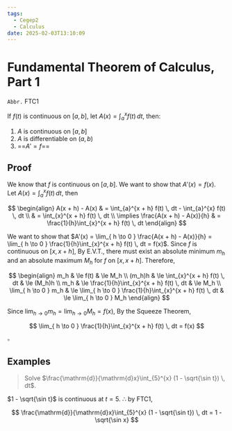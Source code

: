 ```yaml
---
tags:
  - Cegep2
  - Calculus
date: 2025-02-03T13:10:09
---
```


# Fundamental Theorem of Calculus, Part 1

`Abbr.` FTC1

If $f(t)$ is continuous on $[a, b]$, let $A(x) = \int_{a}^{x} f(t) \, dt$, then:

1. $A$ is continuous on $[a, b]$
2. $A$ is differentiable on $(a, b)$
3. ==$A' = f$==

## Proof

We know that $f$ is continuous on $[a, b]$.
We want to show that $A'(x) = f(x)$.
Let $A(x) = \int_{a}^{x} f(t) \, dt$, then

$$
\begin{align}
A(x + h) - A(x) & = \int_{a}^{x + h} f(t) \, dt - \int_{a}^{x} f(t) \, dt \\
 & = \int_{x}^{x + h} f(t) \, dt \\
\implies \frac{A(x + h) - A(x)}{h} & = \frac{1}{h}\int_{x}^{x + h} f(t) \, dt
\end{align}
$$

We want to show that $A'(x) = \lim_{ h \to 0 } \frac{A(x + h) - A(x)}{h} = \lim_{ h \to 0 } \frac{1}{h}\int_{x}^{x + h} f(t) \, dt = f(x)$.
Since $f$ is continuous on $[x, x + h]$,
By E.V.T., there must exist an absolute minimum $m_h$ and an absolute maximum $M_h$ for $f$ on $[x, x + h]$.
Therefore,

$$
\begin{align}
m_h & \le f(t) & \le M_h \\
(m_h)h & \le \int_{x}^{x + h} f(t) \, dt & \le (M_h)h \\
m_h & \le \frac{1}{h}\int_{x}^{x + h} f(t) \, dt & \le M_h \\
\lim_{ h \to 0 } m_h & \le \lim_{ h \to 0 } \frac{1}{h}\int_{x}^{x + h} f(t) \, dt & \le \lim_{ h \to 0 } M_h
\end{align}
$$

Since $\lim_{ h \to 0 }m_h = \lim_{ h \to 0 }M_h = f(x)$,
By the Squeeze Theorem,

$$
\lim_{ h \to 0 } \frac{1}{h}\int_{x}^{x + h} f(t) \, dt = f(x)
$$

$\square$

## Examples

> Solve $\frac{\mathrm{d}}{\mathrm{d}x}\int_{5}^{x} (1 - \sqrt{\sin t}) \, dt$.

$1 - \sqrt{\sin t}$ is continuous at $t = 5$.
$\therefore$ by FTC1,

$$
\frac{\mathrm{d}}{\mathrm{d}x}\int_{5}^{x} (1 - \sqrt{\sin t}) \, dt = 1 - \sqrt{\sin x}
$$